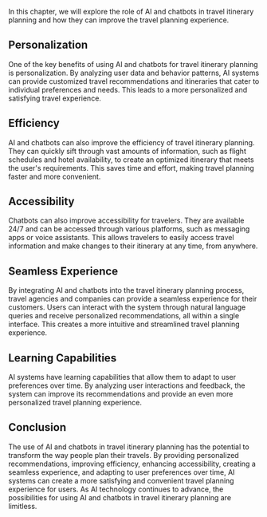 
In this chapter, we will explore the role of AI and chatbots in travel itinerary planning and how they can improve the travel planning experience.

Personalization
---------------

One of the key benefits of using AI and chatbots for travel itinerary planning is personalization. By analyzing user data and behavior patterns, AI systems can provide customized travel recommendations and itineraries that cater to individual preferences and needs. This leads to a more personalized and satisfying travel experience.

Efficiency
----------

AI and chatbots can also improve the efficiency of travel itinerary planning. They can quickly sift through vast amounts of information, such as flight schedules and hotel availability, to create an optimized itinerary that meets the user's requirements. This saves time and effort, making travel planning faster and more convenient.

Accessibility
-------------

Chatbots can also improve accessibility for travelers. They are available 24/7 and can be accessed through various platforms, such as messaging apps or voice assistants. This allows travelers to easily access travel information and make changes to their itinerary at any time, from anywhere.

Seamless Experience
-------------------

By integrating AI and chatbots into the travel itinerary planning process, travel agencies and companies can provide a seamless experience for their customers. Users can interact with the system through natural language queries and receive personalized recommendations, all within a single interface. This creates a more intuitive and streamlined travel planning experience.

Learning Capabilities
---------------------

AI systems have learning capabilities that allow them to adapt to user preferences over time. By analyzing user interactions and feedback, the system can improve its recommendations and provide an even more personalized travel planning experience.

Conclusion
----------

The use of AI and chatbots in travel itinerary planning has the potential to transform the way people plan their travels. By providing personalized recommendations, improving efficiency, enhancing accessibility, creating a seamless experience, and adapting to user preferences over time, AI systems can create a more satisfying and convenient travel planning experience for users. As AI technology continues to advance, the possibilities for using AI and chatbots in travel itinerary planning are limitless.
